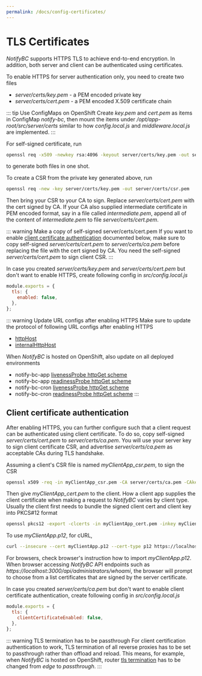 ```yaml
---
permalink: /docs/config-certificates/
---
```


# TLS Certificates

_NotifyBC_ supports HTTPS TLS to achieve end-to-end encryption. In addition, both server and client can be authenticated using certificates.

To enable HTTPS for server authentication only, you need to create two files

- _server/certs/key.pem_ - a PEM encoded private key
- _server/certs/cert.pem_ - a PEM encoded X.509 certificate chain

::: tip Use ConfigMaps on OpenShift
Create _key.pem_ and _cert.pem_ as items in ConfigMap _notify-bc_, then mount the items under _/opt/app-root/src/server/certs_ similar to how _config.local.js_ and _middleware.local.js_ are implemented.
:::

For self-signed certificate, run

```sh
openssl req -x509 -newkey rsa:4096 -keyout server/certs/key.pem -out server/certs/cert.pem -nodes -days 365 -subj "/CN=NotifyBC"
```

to generate both files in one shot.

To create a CSR from the private key generated above, run

```sh
openssl req -new -key server/certs/key.pem -out server/certs/csr.pem
```

Then bring your CSR to your CA to sign. Replace _server/certs/cert.pem_ with the cert signed by CA. If your CA also supplied intermediate certificate in PEM encoded format, say in a file called _intermediate.pem_, append all of the content of _intermediate.pem_ to file _server/certs/cert.pem_.

::: warning Make a copy of self-signed server/certs/cert.pem
If you want to enable [client certificate authentication](#client-certificate-authentication) documented below, make sure to copy self-signed _server/certs/cert.pem_ to _server/certs/ca.pem_ before replacing the file with the cert signed by CA.
You need the self-signed _server/certs/cert.pem_ to sign client CSR.
:::

In case you created _server/certs/key.pem_ and _server/certs/cert.pem_ but don't want to enable HTTPS, create following config in _src/config.local.js_

```js
module.exports = {
  tls: {
    enabled: false,
  },
};
```

::: warning Update URL configs after enabling HTTPS
Make sure to update the protocol of following URL configs after enabling HTTPS

- [httpHost](../config/httpHost.md)
- [internalHttpHost](../config/internalHttpHost.md)

When _NotifyBC_ is hosted on OpenShift, also update on all deployed environments

- notify-bc-app [livenessProbe httpGet scheme](https://github.com/bcgov/NotifyBC/blob/d389d260ce29beb9631dd73867870fa842fb6181/.openshift-templates/notify-bc.yml#L81)
- notify-bc-app [readinessProbe httpGet scheme](https://github.com/bcgov/NotifyBC/blob/d389d260ce29beb9631dd73867870fa842fb6181/.openshift-templates/notify-bc.yml#L96)
- notify-bc-cron [livenessProbe httpGet scheme](https://github.com/bcgov/NotifyBC/blob/d389d260ce29beb9631dd73867870fa842fb6181/.openshift-templates/notify-bc.yml#L169)
- notify-bc-cron [readinessProbe httpGet scheme](https://github.com/bcgov/NotifyBC/blob/d389d260ce29beb9631dd73867870fa842fb6181/.openshift-templates/notify-bc.yml#L182)
  :::

## Client certificate authentication

After enabling HTTPS, you can further configure such that a client request can be authenticated using client certificate. To do so, copy self-signed _server/certs/cert.pem_ to _server/certs/ca.pem_. You will use your server key to sign client certificate CSR, and advertise _server/certs/ca.pem_ as acceptable CAs during TLS handshake.

Assuming a client's CSR file is named _myClientApp_csr.pem_, to sign the CSR

```sh
openssl x509 -req -in myClientApp_csr.pem -CA server/certs/ca.pem -CAkey server/certs/key.pem -out myClientApp_cert.pem -set_serial 01 -days 365
```

Then give _myClientApp_cert.pem_ to the client. How a client app supplies the client certificate when making a request to _NotifyBC_ varies by client type. Usually the client first needs to bundle the signed client cert and client key into PKCS#12 format

```sh
openssl pkcs12 -export -clcerts -in myClientApp_cert.pem -inkey myClientApp_key.pem -out myClientApp.p12
```

To use _myClientApp.p12_, for cURL,

```sh
curl --insecure --cert myClientApp.p12 --cert-type p12 https://localhost:3000/api/administrators/whoami
```

For browsers, check browser's instruction how to import _myClientApp.p12_. When browser accessing _NotifyBC_ API endpoints such as _https://localhost:3000/api/administrators/whoami_, the browser will prompt to choose from a list certificates that are signed by the server certificate.

In case you created _server/certs/ca.pem_ but don't want to enable client certificate authentication, create following config in _src/config.local.js_

```js
module.exports = {
  tls: {
    clientCertificateEnabled: false,
  },
};
```

::: warning TLS termination has to be passthrough
For client certification authentication to work, TLS termination of all reverse proxies has to be set to passthrough rather than offload and reload. This means, for example, when _NotifyBC_ is hosted on OpenShift, router [tls termination](https://github.com/bcgov/NotifyBC/blob/d389d260ce29beb9631dd73867870fa842fb6181/.openshift-templates/notify-bc.yml#L319) has to be changed from _edge_ to _passthrough_.
:::
